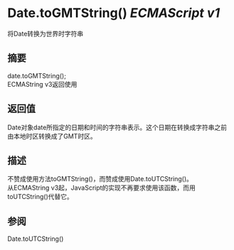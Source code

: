 # Date.toGMTString() _ECMAScript v1_

将Date转换为世界时字符串

## 摘要

date.toGMTString();  
ECMAString v3返回使用

## 返回值

Date对象date所指定的日期和时间的字符串表示。这个日期在转换成字符串之前由本地时区转换成了GMT时区。

## 描述

不赞成使用方法toGMTString()，而赞成使用Date.toUTCString()。  
从ECMAString v3起，JavaScript的实现不再要求使用该函数，而用toUTCString()代替它。

## 参阅

Date.toUTCString()

